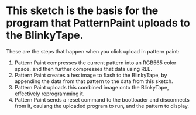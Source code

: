 # This sketch is the basis for the program that PatternPaint uploads to the BlinkyTape.

These are the steps that happen when you click upload in pattern paint:
1. Pattern Paint compresses the current pattern into an RGB565 color space, and then further compresses that data using RLE.
2. Pattern Paint creates a hex image to flash to the BlinkyTape, by appending the data from that pattern to the data from this sketch.
3. Pattern Paint uploads this combined image onto the BlinkyTape, effectively reprogramming it.
4. Pattern Paint sends a reset command to the bootloader and disconnects from it, cauisng the uploaded program to run, and the pattern to display.
